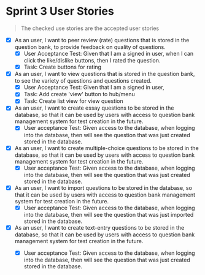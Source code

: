 # Sprint 3 User Stories

> The checked use stories are the accepted user stories

- [x] As an user, I want to peer review (rate) questions that is stored in the question bank, to provide feedback on quality of questions.
    - [x] User Acceptance Test:	Given that I am a signed in user, when I can click the like/dislike buttons, then I rated the question.
    - [x] Task: Create buttons for rating

- [x] As an user, I want to view questions that is stored in the question bank, to see the variety of questions and questions created.
    - [x] User Acceptance Test:	Given that I am a signed in user, 
    - [x] Task: Add create 'view' button to hub/menu
    - [x] Task: Create list view for view question
    
- [x] As an user, I want to create essay questions to be stored in the database, so that it can be used by users with access to question bank management system for       test creation in the future. 
    - [x] User acceptance Test: Given access to the database, when logging into the database, then will see the question that was just created stored in the                   database.

- [x] As an user, I want to create multiple-choice questions to be stored in the database, so that it can be used by users with access to question bank management         system for test creation in the future. 
    - [x] User acceptance Test: Given access to the database, when logging into the database, then will see the question that was just created stored in the                   database.

- [x] As an user, I want to import questions to be stored in the database, so that it can be used by users with access to question bank management system for       test creation in the future. 
    - [x] User acceptance Test: Given access to the database, when logging into the database, then will see the question that was just imported stored in the                   database.

- [x] As an user, I want to create text-entry questions to be stored in the database, so that it can be used by users with access to question bank management system       for test creation in the future. 
    - [x] User acceptance Test: Given access to the database, when logging into the database, then will see the question that was just created stored in the                   database.


